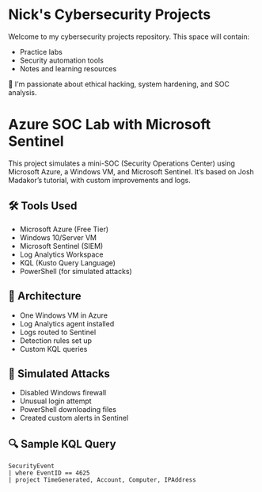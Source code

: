 # Nick's Cybersecurity Projects

Welcome to my cybersecurity projects repository. This space will contain:
- Practice labs
- Security automation tools
- Notes and learning resources

🔐 I'm passionate about ethical hacking, system hardening, and SOC analysis.


# Azure SOC Lab with Microsoft Sentinel

This project simulates a mini-SOC (Security Operations Center) using Microsoft Azure, a Windows VM, and Microsoft Sentinel. It’s based on Josh Madakor’s tutorial, with custom improvements and logs.

## 🛠️ Tools Used
- Microsoft Azure (Free Tier)
- Windows 10/Server VM
- Microsoft Sentinel (SIEM)
- Log Analytics Workspace
- KQL (Kusto Query Language)
- PowerShell (for simulated attacks)

## 🧱 Architecture
- One Windows VM in Azure
- Log Analytics agent installed
- Logs routed to Sentinel
- Detection rules set up
- Custom KQL queries

## 🧪 Simulated Attacks
- Disabled Windows firewall
- Unusual login attempt
- PowerShell downloading files
- Created custom alerts in Sentinel

## 🔍 Sample KQL Query
```kql
SecurityEvent
| where EventID == 4625
| project TimeGenerated, Account, Computer, IPAddress
